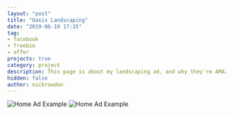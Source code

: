```yaml
---
layout: "post"
title: "Oasis Landscaping"
date: "2019-06-19 17:35"
tag:
- facebook
- freebie
- offer
projects: true
category: project
description: This page is about my landscaping ad, and why they're AMAZING for your business to make MONEY!
hidden: false
author: nickrowdon
---
```


<picture>
  <img src="{{ site.url }}/assets/images/landscaping/oasisiphone.png" alt="Home Ad Example">
</picture>

<picture>
  <img src="{{ site.url }}/assets/images/landscaping/oasisad.jpg" alt="Home Ad Example">
</picture>
